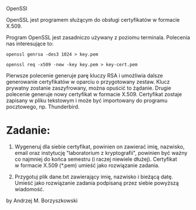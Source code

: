 OpenSSl

OpenSSL jest programem służącym do obsługi certyfikatów w formacie X.509.

Program OpenSSL jest zasadniczo używany z poziomu terminala. Polecenia nas interesujące to:

    openssl genrsa -des3 1024 > key.pem

    openssl req -x509 -new -key key.pem > key-cert.pem

Pierwsze polecenie generuje parę kluczy RSA i umożliwia dalsze generowanie certyfikatów w oparciu o przygotowany zestaw. Klucz prywatny zostanie zaszyfrowany, można opuścić to żądanie. Drugie polecenie generuje nowy certyfikat w formacie X.509. Certyfikat zostaje zapisany w pliku tekstowym i może być importowany do programu pocztowego, np. Thunderbird.

Zadanie:
========

1.  Wygeneruj dla siebie certyfikat, powinien on zawierać imię, nazwisko, email oraz instytucję "laboratorium z kryptografii", powinien być ważny co najmniej do końca semestru (i raczej niewiele dłużej). Certyfikat w formacie X.509 (\*.pem) umieść jako rozwiązanie zadania.

2.  Przygotuj plik dane.txt zawierający imię, nazwisko i bieżącą datę. Umieść jako rozwiązanie zadania podpisaną przez siebie powyższą wiadomość.


by Andrzej M. Borzyszkowski
